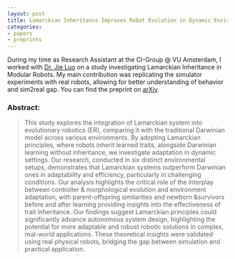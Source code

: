 ```yaml
---
layout: post
title: Lamarckian Inheritance Improves Robot Evolution in Dynamic Environments
categories:
- papers
- preprints
---
```


During my time as Research Assistant at the CI-Group @ VU Amsterdam, I worked with [Dr. Jie Luo](https://scholar.google.com/citations?user=fqimtqwAAAAJ&hl=en) on a study investigating Lamarckian Inheritance in Modular Robots. My main contribution was replicating the simulator experiments with real robots, allowing for better understanding of behavior and sim2real gap.
You can find the preprint on [arXiv](https://arxiv.org/abs/2403.19545).

### Abstract:

> This study explores the integration of Lamarckian system into evolutionary robotics (ER), comparing it with the traditional Darwinian model across various environments. By adopting Lamarckian principles, where robots inherit learned traits, alongside Darwinian learning without inheritance, we investigate adaptation in dynamic settings. Our research, conducted in six distinct environmental setups, demonstrates that Lamarckian systems outperform Darwinian ones in adaptability and efficiency, particularly in challenging conditions. Our analysis highlights the critical role of the interplay between controller \& morphological evolution and environment adaptation, with parent-offspring similarities and newborn \&survivors before and after learning providing insights into the effectiveness of trait inheritance. Our findings suggest Lamarckian principles could significantly advance autonomous system design, highlighting the potential for more adaptable and robust robotic solutions in complex, real-world applications. These theoretical insights were validated using real physical robots, bridging the gap between simulation and practical application.